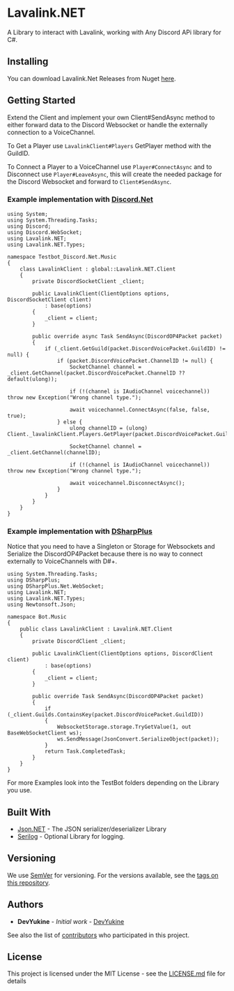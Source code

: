 # Lavalink.NET

A Library to interact with Lavalink, working with Any Discord APi library for C#.

## Installing

You can download Lavalink.Net Releases from Nuget [here](https://www.nuget.org/packages/Lavalink.NET).

## Getting Started

Extend the Client and implement your own Client#SendAsync method to either forward data to the Discord Websocket or handle the externally connection to a VoiceChannel.

To Get a Player use `LavalinkClient#Players` GetPlayer method with the GuildID.

To Connect a Player to a VoiceChannel use `Player#ConnectAsync` and to Disconnect use `Player#LeaveAsync`, this will create the needed package for the Discord Websocket and forward to `Client#SendAsync`. 

### Example implementation with [Discord.Net](https://github.com/RogueException/Discord.Net)
```CSharp
using System;
using System.Threading.Tasks;
using Discord;
using Discord.WebSocket;
using Lavalink.NET;
using Lavalink.NET.Types;

namespace Testbot_Discord.Net.Music
{
	class LavalinkClient : global::Lavalink.NET.Client
	{
		private DiscordSocketClient _client;

		public LavalinkClient(ClientOptions options, DiscordSocketClient client) 
			: base(options)
		{
			_client = client;
		}

		public override async Task SendAsync(DiscordOP4Packet packet)
		{
			if (_client.GetGuild(packet.DiscordVoicePacket.GuildID) != null) {
				if (packet.DiscordVoicePacket.ChannelID != null) {
					SocketChannel channel = _client.GetChannel(packet.DiscordVoicePacket.ChannelID ?? default(ulong));

					if (!(channel is IAudioChannel voicechannel)) throw new Exception("Wrong channel type.");

					await voicechannel.ConnectAsync(false, false, true);
				} else {
					ulong channelID = (ulong) Client._lavalinkClient.Players.GetPlayer(packet.DiscordVoicePacket.GuildID).ChannelID;

					SocketChannel channel = _client.GetChannel(channelID);

					if (!(channel is IAudioChannel voicechannel)) throw new Exception("Wrong channel type.");

					await voicechannel.DisconnectAsync();
				}
			}
		}
	}
}
```

### Example implementation with [DSharpPlus](https://github.com/DSharpPlus/DSharpPlus) 
Notice that you need to have a Singleton or Storage for Websockets and Serialize the DiscordOP4Packet because there is no way to connect externally to VoiceChannels with D#+.

```CSharp
using System.Threading.Tasks;
using DSharpPlus;
using DSharpPlus.Net.WebSocket;
using Lavalink.NET;
using Lavalink.NET.Types;
using Newtonsoft.Json;

namespace Bot.Music
{
	public class LavalinkClient : Lavalink.NET.Client
	{
		private DiscordClient _client;

		public LavalinkClient(ClientOptions options, DiscordClient client)
			: base(options)
		{
			_client = client;
		}

		public override Task SendAsync(DiscordOP4Packet packet)
		{
			if (_client.Guilds.ContainsKey(packet.DiscordVoicePacket.GuildID))
			{
				WebsocketStorage.storage.TryGetValue(1, out BaseWebSocketClient ws);
				ws.SendMessage(JsonConvert.SerializeObject(packet));
			}
			return Task.CompletedTask;
		}
	}
}
```

For more Examples look into the TestBot folders depending on the Library you use.

## Built With

* [Json.NET](https://www.newtonsoft.com/json) - The JSON serializer/deserializer Library
* [Serilog](https://serilog.net/) - Optional Library for logging.

## Versioning

We use [SemVer](http://semver.org/) for versioning. For the versions available, see the [tags on this repository](https://github.com/Dev-Yukine/Lavalink.NET/tags). 

## Authors

* **DevYukine** - *Initial work* - [DevYukine](https://github.com/Dev-Yukine)

See also the list of [contributors](https://github.com/Dev-Yukine/Lavalink.NET/contributors) who participated in this project.

## License

This project is licensed under the MIT License - see the [LICENSE.md](https://github.com/Dev-Yukine/Lavalink.NET/blob/master/LICENSE) file for details
